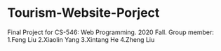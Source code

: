 # Tourism-Website-Porject
Final Project for CS-546: Web Programming.
2020 Fall.
Group member:
1.Feng Liu
2.Xiaolin Yang
3.Xintang He
4.Zheng Liu
